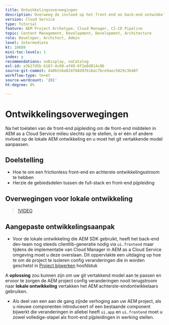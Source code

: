 ```yaml
---
title: Ontwikkelingsoverwegingen
description: Overweeg de invloed op het front-end en back-end ontwikkelingsproces zodra u de front-end pijpleiding toelaat.
version: Cloud Service
type: Tutorial
feature: AEM Project Archetype, Cloud Manager, CI-CD Pipeline
topic: Content Management, Development, Development, Architecture
role: Developer, Architect, Admin
level: Intermediate
kt: 10689
mini-toc-levels: 1
index: y
recommendations: noDisplay, noCatalog
exl-id: a3b27d5b-b167-4c60-af49-8f2e8d814c86
source-git-commit: da0b536e824f68d97618ac7bce9aec5829c3b48f
workflow-type: tm+mt
source-wordcount: '201'
ht-degree: 0%

---
```


# Ontwikkelingsoverwegingen

Na het toelaten van de front-end pijpleiding om de front-end middelen in AEM as a Cloud Service milieu slechts op te stellen, is er één of andere invloed op de lokale AEM ontwikkeling en u moet het git vertakkende model aanpassen.

## Doelstelling

* Hoe te om een frictionless front-end en achterste ontwikkelingsstroom te hebben
* Herzie de gebiedsdelen tussen de full-stack en front-end pijpleiding


## Overwegingen voor lokale ontwikkeling

>[!VIDEO](https://video.tv.adobe.com/v/3409421?quality=12&learn=on)


## Aangepaste ontwikkelingsaanpak

* Voor de lokale ontwikkeling die AEM SDK gebruikt, heeft het back-end dev-team nog steeds clientlib-generatie nodig via `ui.frontend` maar tijdens de implementatie van Cloud Manager in AEM as a Cloud Service omgeving moet u deze overslaan. Dit oppervlakte een uitdaging op hoe te om de project te isoleren config veranderingen die in worden geschetst in [Project bijwerken](update-project.md) hoofdstuk

A __oplossing__ zou kunnen zijn om uw git vertakkend model aan te passen en ervoor te zorgen de AEM project config veranderingen nooit terugstroom naar __lokale ontwikkeling__ vertakken het AEM achterste-eindontwikkelaars gebruiken.


* Als deel van een aan de gang zijnde verhoging aan uw AEM project, als u nieuwe componenten introduceert of een bestaande component bijwerkt die veranderingen in allebei heeft `ui.app` en `ui.frontend` moet u zowel volledige-stapel als front-end pijpleidingen in werking stellen.
